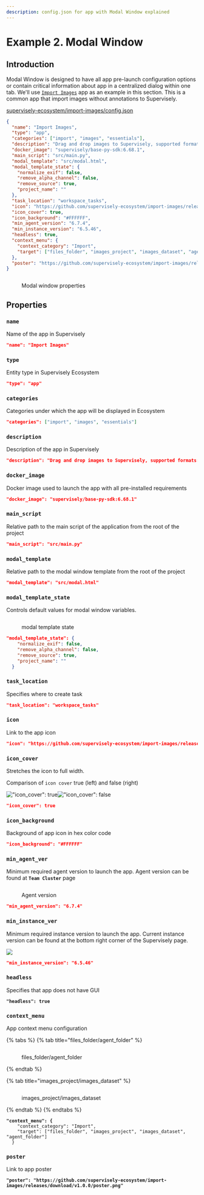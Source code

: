 ```yaml
---
description: config.json for app with Modal Window explained
---
```


# Example 2. Modal Window

## Introduction

Modal Window is designed to have all app pre-launch configuration options or contain critical information about app in a centralized dialog within one tab. We'll use [`Import Images`](https://ecosystem.supervise.ly/apps/import-images) app as an example in this section. This is a common app that import images without annotations to Supervisely.

[supervisely-ecosystem/import-images/config.json](https://github.com/supervisely-ecosystem/import-images/blob/master/config.json)

```json
{
  "name": "Import Images",
  "type": "app",
  "categories": ["import", "images", "essentials"],
  "description": "Drag and drop images to Supervisely, supported formats: .jpg, .jpeg, jpe, .mpo, .bmp, .png, .tiff, .tif, .webp, .nrrd",
  "docker_image": "supervisely/base-py-sdk:6.68.1",
  "main_script": "src/main.py",
  "modal_template": "src/modal.html",
  "modal_template_state": {
    "normalize_exif": false,
    "remove_alpha_channel": false,
    "remove_source": true,
    "project_name": ""
  },
  "task_location": "workspace_tasks",
  "icon": "https://github.com/supervisely-ecosystem/import-images/releases/download/v1.0.0/icon.png",
  "icon_cover": true,
  "icon_background": "#FFFFFF",
  "min_agent_version": "6.7.4",
  "min_instance_version": "6.5.46",
  "headless": true,
  "context_menu": {
    "context_category": "Import",
    "target": ["files_folder", "images_project", "images_dataset", "agent_folder"]
  },
  "poster": "https://github.com/supervisely-ecosystem/import-images/releases/download/v1.0.0/poster.png"
}
```

<figure><img src="../../.gitbook/assets/modal-props.png" alt=""><figcaption><p>Modal window properties</p></figcaption></figure>

## Properties

### `name`&#x20;

Name of the app in Supervisely

```json
"name": "Import Images"
```

### `type`

Entity type in Supervisely Ecosystem

```json
"type": "app"
```

### `categories`

Сategories under which the app will be displayed in Ecosystem

```json
"categories": ["import", "images", "essentials"]
```

### `description`

Description of the app in Supervisely

```json
"description": "Drag and drop images to Supervisely, supported formats: .jpg, .jpeg, jpe, .mpo, .bmp, .png, .tiff, .tif, .webp, .nrrd"
```

### `docker_image`

Docker image used to launch the app with all pre-installed requirements

```json
"docker_image": "supervisely/base-py-sdk:6.68.1"
```

### `main_script`

Relative path to the main script of the application from the root of the project

```json
"main_script": "src/main.py"
```

### `modal_template`

Relative path to the modal window template from the root of the project

```json
"modal_template": "src/modal.html"
```

### `modal_template_state`

Controls default values for modal window variables.

<figure><img src="../../.gitbook/assets/modal-state.png" alt=""><figcaption><p>modal template state</p></figcaption></figure>

```json
"modal_template_state": {
    "normalize_exif": false,
    "remove_alpha_channel": false,
    "remove_source": true,
    "project_name": ""
  }
```

### `task_location`

Specifies where to create task

```json
"task_location": "workspace_tasks"
```

### `icon`

Link to the app icon

```json
"icon": "https://github.com/supervisely-ecosystem/import-images/releases/download/v1.0.0/icon.png"
```

### `icon_cover`

Stretches the icon to full width.

Comparison of `icon cover` true (left) and false (right)

!["icon\_cover": true](<../../.gitbook/assets/image (2).png>)!["icon\_cover": false](../../.gitbook/assets/image.png)

```json
"icon_cover": true
```

### `icon_background`

Background of app icon in hex color code

```json
"icon_background": "#FFFFFF"
```

### `min_agent_ver`

Minimum required agent version to launch the app. Agent version can be found at **`Team Cluster`** page

<figure><img src="../../.gitbook/assets/team cluster.png" alt=""><figcaption><p>Agent version</p></figcaption></figure>

```json
"min_agent_version": "6.7.4"
```

### `min_instance_ver`

Minimum required instance version to launch the app. Current instance version can be found at the bottom right corner of the Supervisely page.

![](../../.gitbook/assets/instance\_ver.png)

```json
"min_instance_version": "6.5.46"
```

### `headless`

Specifies that app does not have GUI

<pre class="language-json"><code class="lang-json"><strong>"headless": true</strong></code></pre>

### `context_menu`

App context menu configuration

{% tabs %}
{% tab title="files_folder/agent_folder" %}
<figure><img src="../../.gitbook/assets/context_folder.png" alt=""><figcaption><p>files_folder/agent_folder</p></figcaption></figure>
{% endtab %}

{% tab title="images_project/images_dataset" %}
<figure><img src="../../.gitbook/assets/context_project_ds.png" alt=""><figcaption><p>images_project/images_dataset</p></figcaption></figure>
{% endtab %}
{% endtabs %}

<pre class="language-json"><code class="lang-json"><strong>"context_menu": {
</strong>    "context_category": "Import",
    "target": ["files_folder", "images_project", "images_dataset", "agent_folder"]
  }</code></pre>

### `poster`

Link to app poster

<pre class="language-json"><code class="lang-json"><strong>"poster": "https://github.com/supervisely-ecosystem/import-images/releases/download/v1.0.0/poster.png"</strong></code></pre>
